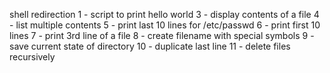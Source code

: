 shell redirection
1 - script to print hello world
3 - display contents of a file
4 - list multiple contents
5 - print last 10 lines for /etc/passwd
6 - print first 10 lines
7 - print 3rd line of a file
8 - create filename with special symbols
9 - save current state of directory
10 - duplicate last line
11 - delete files recursively
